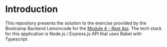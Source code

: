 # Introduction
This repository presents the solution to the exercise provided by the Bootcamp Backend Lemoncode for the [Module 4 - Rest Api](https://github.com/Lemoncode/bootcamp-backend/tree/main/00-stack-documental/04-rest-api/).
The tech stack for this application is Node.js / Express.js API that uses Babel with Typescript.
